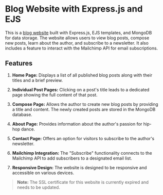 # Blog Website with Express.js and EJS


This is a [blog website](https://gyokuandante.com/) built with Express.js, EJS templates, and MongoDB for data storage. The website allows users to view blog posts, compose new posts, learn about the author, and subscribe to a newsletter. It also includes a feature to interact with the Mailchimp API for email subscriptions.

## Features

1. **Home Page:** Displays a list of all published blog posts along with their titles and a brief preview.

2. **Individual Post Pages:** Clicking on a post's title leads to a dedicated page showing the full content of that post.

3. **Compose Page:** Allows the author to create new blog posts by providing a title and content. The newly created posts are stored in the MongoDB database.

4. **About Page:** Provides information about the author's passion for hip-hop dance.

5. **Contact Page:** Offers an option for visitors to subscribe to the author's newsletter.

6. **Mailchimp Integration:** The "Subscribe" functionality connects to the Mailchimp API to add subscribers to a designated email list.

7. **Responsive Design:** The website is designed to be responsive and accessible on various devices.

> **Note:** The SSL certificate for this website is currently expired and needs to be updated. 
